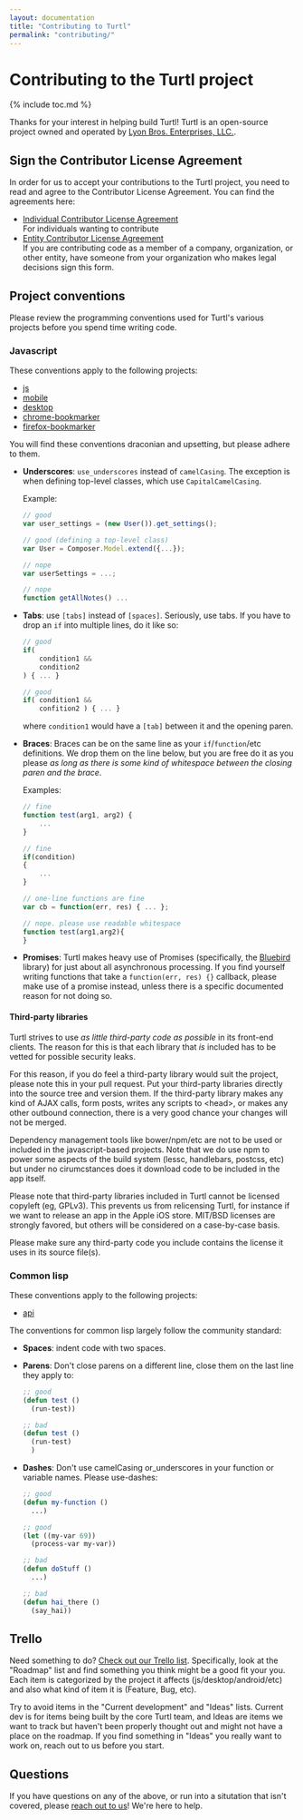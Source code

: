 ```yaml
---
layout: documentation
title: "Contributing to Turtl"
permalink: "contributing/"
---
```


# Contributing to the Turtl project
{% include toc.md %}

Thanks for your interest in helping build Turtl! Turtl is an open-source project
owned and operated by [Lyon Bros. Enterprises, LLC.](https://lyonbros.com).

## Sign the Contributor License Agreement

In order for us to accept your contributions to the Turtl project, you need to
read and agree to the Contributor License Agreement. You can find the agreements
here:

- [Individual Contributor License Agreement](/contributing/icla)  
  For individuals wanting to contribute
- [Entity Contributor License Agreement](/contributing/ecla)  
  If you are contributing code as a member of a company, organization, or other
  entity, have someone from your organization who makes legal decisions sign
  this form.

## Project conventions

Please review the programming conventions used for Turtl's various projects
before you spend time writing code.

### Javascript

These conventions apply to the following projects:

- [js](https://github.com/turtl/js)
- [mobile](https://github.com/turtl/mobile)
- [desktop](https://github.com/turtl/desktop)
- [chrome-bookmarker](https://github.com/turtl/chrome-bookmarker)
- [firefox-bookmarker](https://github.com/turtl/firefox-bookmarker)

You will find these conventions draconian and upsetting, but please adhere to
them.

- __Underscores__: `use_underscores` instead of `camelCasing`. The exception is
  when defining top-level classes, which use `CapitalCamelCasing`.

  Example:
  
  ```js
  // good
  var user_settings = (new User()).get_settings();

  // good (defining a top-level class)
  var User = Composer.Model.extend({...});

  // nope
  var userSettings = ...;

  // nope
  function getAllNotes() ...
  ```

- __Tabs__: use `[tabs]` instead of `[spaces]`. Seriously, use tabs.
  If you have to drop an `if` into multiple lines, do it like so:

  ```js
  // good
  if(
      condition1 &&
      condition2
  ) { ... }

  // good
  if( condition1 &&
      confition2 ) { ... }
  ```

  where `condition1` would have a `[tab]` between it and the opening paren.

- __Braces__: Braces can be on the same line as your `if`/`function`/etc
  definitions. We drop them on the line below, but you are free do it as you
  please *as long as there is some kind of whitespace between the closing paren
  and the brace*.

  Examples:

  ```js
  // fine
  function test(arg1, arg2) {
      ...
  }

  // fine
  if(condition)
  {
      ...
  }

  // one-line functions are fine
  var cb = function(err, res) { ... };

  // nope. please use readable whitespace
  function test(arg1,arg2){
  }
  ```

- __Promises__: Turtl makes heavy use of Promises (specifically, the [Bluebird](http://bluebirdjs.com/)
  library) for just about all asynchronous processing. If you find yourself
  writing functions that take a `function(err, res) {}` callback, please make
  use of a promise instead, unless there is a specific documented reason for not
  doing so.

#### Third-party libraries

Turtl strives to use *as little third-party code as possible* in its front-end
clients. The reason for this is that each library that *is* included has to be
vetted for possible security leaks.

For this reason, if you do feel a third-party library would suit the project,
please note this in your pull request. Put your third-party libraries directly
into the source tree and version them. If the third-party library makes any
kind of AJAX calls, form posts, writes any scripts to &lt;head&gt;, or makes
any other outbound connection, there is a very good chance your changes will not
be merged.

Dependency management tools like bower/npm/etc are not to be used or included
in the javascript-based projects.
Note that we do use npm to power some aspects of the build system (lessc,
handlebars, postcss, etc) but under no cirumcstances does it download code to
be included in the app itself.

Please note that third-party libraries included in Turtl cannot be licensed
copyleft (eg, GPLv3). This prevents us from relicensing Turtl, for instance
if we want to release an app in the Apple iOS store. MIT/BSD
licenses are strongly favored, but others will be considered on a case-by-case
basis.

Please make sure any third-party code you include contains the license it uses
in its source file(s).


### Common lisp

These conventions apply to the following projects:

- [api](https://github.com/turtl/api)

The conventions for common lisp largely follow the community standard:

- __Spaces__: indent code with two spaces.

- __Parens__: Don't close parens on a different line, close them on the last
  line they apply to:

  ```lisp
  ;; good
  (defun test ()
    (run-test))

  ;; bad
  (defun test ()
    (run-test)
    )
  ```

- __Dashes__: Don't use camelCasing or\_underscores in your function or variable
  names. Please use-dashes:

  ```lisp
  ;; good
  (defun my-function ()
    ...)

  ;; good
  (let ((my-var 69))
    (process-var my-var))

  ;; bad
  (defun doStuff ()
    ...)

  ;; bad
  (defun hai_there ()
    (say_hai))
  ```

## Trello

Need something to do? [Check out our Trello list](http://trello.turtl.it/).
Specifically, look at the "Roadmap" list and find something you think might be
a good fit your you. Each item is categorized by the project it affects
(js/desktop/android/etc) and also what kind of item it is (Feature, Bug, etc).

Try to avoid items in the "Current development" and "Ideas" lists. Current dev
is for items being built by the core Turtl team, and Ideas are items we want to
track but haven't been properly thought out and might not have a place on the
roadmap. If you find something in "Ideas" you really want to work on, reach out
to us before you start.

## Questions

If you have questions on any of the above, or run into a situtation that isn't
covered, please [reach out to us](/contact)! We're here to help.

